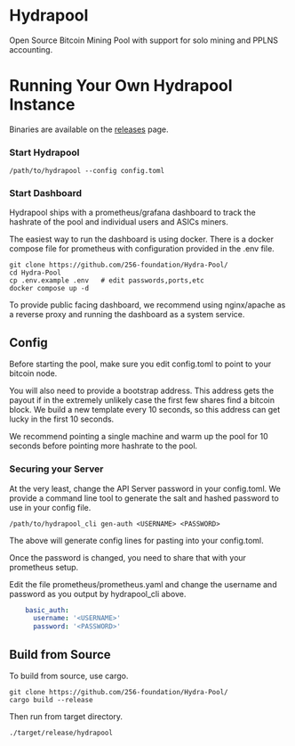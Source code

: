 # Hydrapool

Open Source Bitcoin Mining Pool with support for solo mining and PPLNS
accounting.

# Running Your Own Hydrapool Instance

Binaries are available on the [releases](/releases) page.

### Start Hydrapool

```
/path/to/hydrapool --config config.toml
```

### Start Dashboard

Hydrapool ships with a prometheus/grafana dashboard to track the
hashrate of the pool and individual users and ASICs miners.

The easiest way to run the dashboard is using docker. There is a
docker compose file for prometheus with configuration provided in the
.env file.

```
git clone https://github.com/256-foundation/Hydra-Pool/
cd Hydra-Pool
cp .env.example .env   # edit passwords,ports,etc
docker compose up -d
```

To provide public facing dashboard, we recommend using nginx/apache as
a reverse proxy and running the dashboard as a system service.

## Config

Before starting the pool, make sure you edit config.toml to point to
your bitcoin node.

You will also need to provide a bootstrap address. This address gets
the payout if in the extremely unlikely case the first few shares find
a bitcoin block. We build a new template every 10 seconds, so this
address can get lucky in the first 10 seconds.

We recommend pointing a single machine and warm up the pool for 10
seconds before pointing more hashrate to the pool.


### Securing your Server

At the very least, change the API Server password in your
config.toml. We provide a command line tool to generate the salt and
hashed password to use in your config file.

```
/path/to/hydrapool_cli gen-auth <USERNAME> <PASSWORD>
```

The above will generate config lines for pasting into your
config.toml.

Once the password is changed, you need to share that with your
prometheus setup.

Edit the file prometheus/prometheus.yaml and change the username and
password as you output by hydrapool_cli above.

```yaml
    basic_auth:
      username: '<USERNAME>'
      password: '<PASSWORD>'

```

## Build from Source

To build from source, use cargo.

```
git clone https://github.com/256-foundation/Hydra-Pool/
cargo build --release
```

Then run from target directory.

```
./target/release/hydrapool
```



